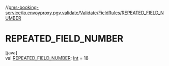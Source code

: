 //[pms-booking-service](../../../../index.md)/[io.envoyproxy.pgv.validate](../../index.md)/[Validate](../index.md)/[FieldRules](index.md)/[REPEATED_FIELD_NUMBER](-r-e-p-e-a-t-e-d_-f-i-e-l-d_-n-u-m-b-e-r.md)

# REPEATED_FIELD_NUMBER

[java]\
val [REPEATED_FIELD_NUMBER](-r-e-p-e-a-t-e-d_-f-i-e-l-d_-n-u-m-b-e-r.md): [Int](https://kotlinlang.org/api/core/kotlin-stdlib/kotlin/-int/index.html) = 18